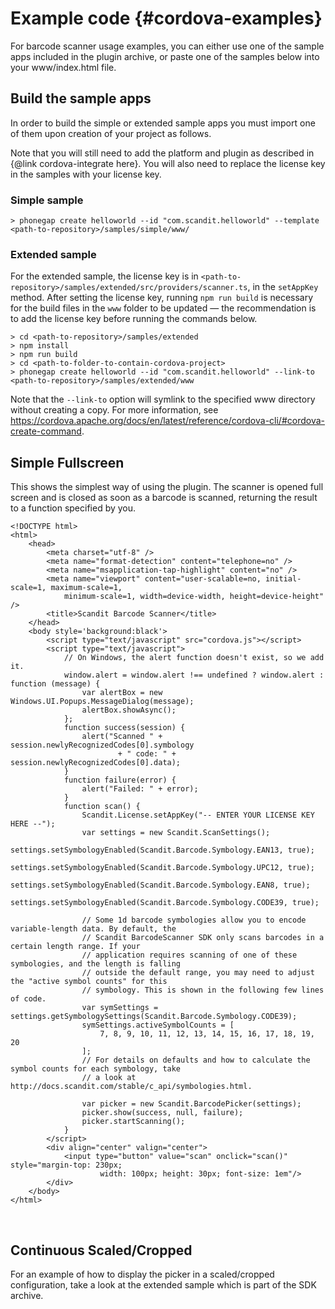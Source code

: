 Example code     {#cordova-examples}
===================================

For barcode scanner usage examples, you can either use one of the sample apps included in the plugin archive, or paste one of the samples below into your www/index.html file.

## Build the sample apps

In order to build the simple or extended sample apps you must import one of them upon creation of your project as follows.

Note that you will still need to add the platform and plugin as described in {@link cordova-integrate here}. You will also need to replace the license key in the samples with your license key.

### Simple sample

~~~~~~~~~~~~~~~~~~~~~~~~~~~~~~~~~~~~{.java}
> phonegap create helloworld --id "com.scandit.helloworld" --template <path-to-repository>/samples/simple/www/
~~~~~~~~~~~~~~~~~~~~~~~~~~~~~~~~~~~~

### Extended sample

For the extended sample, the license key is in `<path-to-repository>/samples/extended/src/providers/scanner.ts`, in the `setAppKey` method. After setting the license key, running `npm run build` is necessary for the build files in the `www` folder to be updated — the recommendation is to add the license key before running the commands below.

~~~~~~~~~~~~~~~~~~~~~~~~~~~~~~~~~~~~{.java}
> cd <path-to-repository>/samples/extended
> npm install
> npm run build
> cd <path-to-folder-to-contain-cordova-project>
> phonegap create helloworld --id "com.scandit.helloworld" --link-to <path-to-repository>/samples/extended/www
~~~~~~~~~~~~~~~~~~~~~~~~~~~~~~~~~~~~

Note that the `--link-to` option will symlink to the specified www directory without creating a copy. For more information, see https://cordova.apache.org/docs/en/latest/reference/cordova-cli/#cordova-create-command.


## Simple Fullscreen

This shows the simplest way of using the plugin. The scanner is opened full screen and is closed as soon as a barcode is scanned, returning the result to a function specified by you.

~~~~~~~~~~~~~~~~~~~~~~~~~~~~~~~~~~~~{.java}
<!DOCTYPE html>
<html>
    <head>
        <meta charset="utf-8" />
        <meta name="format-detection" content="telephone=no" />
        <meta name="msapplication-tap-highlight" content="no" />
        <meta name="viewport" content="user-scalable=no, initial-scale=1, maximum-scale=1,
            minimum-scale=1, width=device-width, height=device-height" />
        <title>Scandit Barcode Scanner</title>
    </head>
    <body style='background:black'>
        <script type="text/javascript" src="cordova.js"></script>
        <script type="text/javascript">
            // On Windows, the alert function doesn't exist, so we add it.
            window.alert = window.alert !== undefined ? window.alert : function (message) {
                var alertBox = new Windows.UI.Popups.MessageDialog(message);
                alertBox.showAsync();
            };
            function success(session) {
                alert("Scanned " + session.newlyRecognizedCodes[0].symbology
                        + " code: " + session.newlyRecognizedCodes[0].data);
            }
            function failure(error) {
                alert("Failed: " + error);
            }
            function scan() {
                Scandit.License.setAppKey("-- ENTER YOUR LICENSE KEY HERE --");
                var settings = new Scandit.ScanSettings();
                settings.setSymbologyEnabled(Scandit.Barcode.Symbology.EAN13, true);
                settings.setSymbologyEnabled(Scandit.Barcode.Symbology.UPC12, true);
                settings.setSymbologyEnabled(Scandit.Barcode.Symbology.EAN8, true);
                settings.setSymbologyEnabled(Scandit.Barcode.Symbology.CODE39, true);

                // Some 1d barcode symbologies allow you to encode variable-length data. By default, the
                // Scandit BarcodeScanner SDK only scans barcodes in a certain length range. If your
                // application requires scanning of one of these symbologies, and the length is falling
                // outside the default range, you may need to adjust the "active symbol counts" for this
                // symbology. This is shown in the following few lines of code.
                var symSettings = settings.getSymbologySettings(Scandit.Barcode.Symbology.CODE39);
                symSettings.activeSymbolCounts = [
                    7, 8, 9, 10, 11, 12, 13, 14, 15, 16, 17, 18, 19, 20
                ];
                // For details on defaults and how to calculate the symbol counts for each symbology, take
                // a look at http://docs.scandit.com/stable/c_api/symbologies.html.

                var picker = new Scandit.BarcodePicker(settings);
                picker.show(success, null, failure);
                picker.startScanning();
            }
        </script>
        <div align="center" valign="center">
            <input type="button" value="scan" onclick="scan()" style="margin-top: 230px;
                    width: 100px; height: 30px; font-size: 1em"/>
        </div>
    </body>
</html>
~~~~~~~~~~~~~~~~~~~~~~~~~~~~~~~~~~~~

<br/>


## Continuous Scaled/Cropped

For an example of how to display the picker in a scaled/cropped configuration, take a look at the extended sample which is part of the SDK archive.

